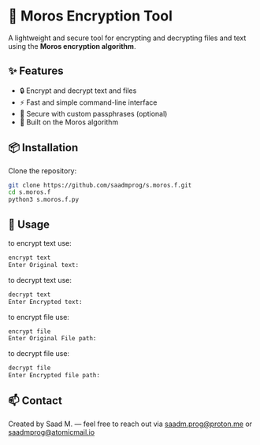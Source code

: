 # 🔐 Moros Encryption Tool

A lightweight and secure tool for encrypting and decrypting files and text using the **Moros encryption algorithm**.

## ✨ Features

- 🔒 Encrypt and decrypt text and files
- ⚡ Fast and simple command-line interface
- 🔑 Secure with custom passphrases (optional)
- 🧱 Built on the Moros algorithm

## 📦 Installation

Clone the repository:

```bash
git clone https://github.com/saadmprog/s.moros.f.git
cd s.moros.f
python3 s.moros.f.py
```
## 🚀 Usage

to encrypt text use: 
```bash
encrypt text
Enter Original text: 
```


to decrypt text use: 
```bash
decrypt text
Enter Encrypted text: 
```


to encrypt file use: 
```bash
encrypt file
Enter Original File path: 
```


to decrypt file use: 
```bash
decrypt file
Enter Encrypted file path:  
```

## 📫 Contact

Created by Saad M. — feel free to reach out via saadm.prog@proton.me or saadmprog@atomicmail.io
